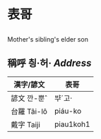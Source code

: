 # 表哥
## 
Mother's sibling's elder son

## 稱呼 칑·허· _Address_

漢字/諺文 | 表哥
--- | ---
諺文 깐-뿐ˆ | ᄇᆤˊ고·
台羅 Tâi-lô | piáu-ko
戴字 Taiji | piau1koh1


